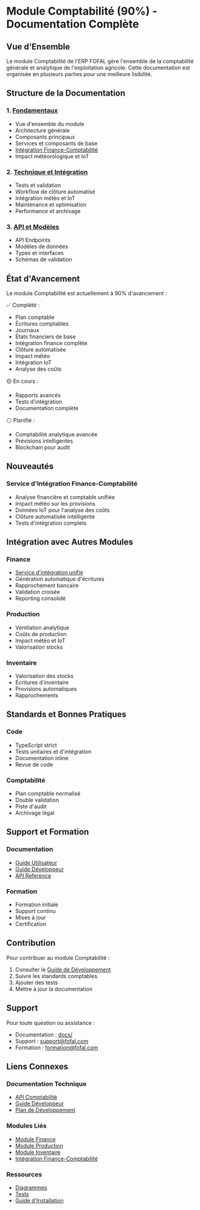 # Module Comptabilité (90%) - Documentation Complète

## Vue d'Ensemble

Le module Comptabilité de l'ERP FOFAL gère l'ensemble de la comptabilité générale et analytique de l'exploitation agricole. Cette documentation est organisée en plusieurs parties pour une meilleure lisibilité.

## Structure de la Documentation

### 1. [Fondamentaux](comptabilite_part1.md)
- Vue d'ensemble du module
- Architecture générale
- Composants principaux
- Services et composants de base
- [Intégration Finance-Comptabilité](finance_comptabilite_integration.md)
- Impact météorologique et IoT

### 2. [Technique et Intégration](comptabilite_part2.md)
- Tests et validation
- Workflow de clôture automatisé
- Intégration météo et IoT
- Maintenance et optimisation
- Performance et archivage

### 3. [API et Modèles](comptabilite_part3_api.md)
- API Endpoints
- Modèles de données
- Types et interfaces
- Schémas de validation

## État d'Avancement

Le module Comptabilité est actuellement à 90% d'avancement :

✅ Complété :
- Plan comptable
- Écritures comptables
- Journaux
- États financiers de base
- Intégration finance complète
- Clôture automatisée
- Impact météo
- Intégration IoT
- Analyse des coûts

🟡 En cours :
- Rapports avancés
- Tests d'intégration
- Documentation complète

⚪️ Planifié :
- Comptabilité analytique avancée
- Prévisions intelligentes
- Blockchain pour audit

## Nouveautés

### Service d'Intégration Finance-Comptabilité
- Analyse financière et comptable unifiée
- Impact météo sur les provisions
- Données IoT pour l'analyse des coûts
- Clôture automatisée intelligente
- Tests d'intégration complets

## Intégration avec Autres Modules

### Finance
- [Service d'intégration unifié](finance_comptabilite_integration.md)
- Génération automatique d'écritures
- Rapprochement bancaire
- Validation croisée
- Reporting consolidé

### Production
- Ventilation analytique
- Coûts de production
- Impact météo et IoT
- Valorisation stocks

### Inventaire
- Valorisation des stocks
- Écritures d'inventaire
- Provisions automatiques
- Rapprochements

## Standards et Bonnes Pratiques

### Code
- TypeScript strict
- Tests unitaires et d'intégration
- Documentation inline
- Revue de code

### Comptabilité
- Plan comptable normalisé
- Double validation
- Piste d'audit
- Archivage légal

## Support et Formation

### Documentation
- [Guide Utilisateur](../guides/comptabilite_utilisateur.md)
- [Guide Développeur](../guides/developpement.md)
- [API Reference](../api/comptabilite.md)

### Formation
- Formation initiale
- Support continu
- Mises à jour
- Certification

## Contribution

Pour contribuer au module Comptabilité :
1. Consulter le [Guide de Développement](../guides/developpement.md)
2. Suivre les standards comptables
3. Ajouter des tests
4. Mettre à jour la documentation

## Support

Pour toute question ou assistance :
- Documentation : [docs/](../)
- Support : support@fofal.com
- Formation : formation@fofal.com

## Liens Connexes

### Documentation Technique
- [API Comptabilité](../api/comptabilite.md)
- [Guide Développeur](../guides/developpement.md)
- [Plan de Développement](../plan_developpement.md)

### Modules Liés
- [Module Finance](finance_index.md)
- [Module Production](../modules/production.md)
- [Module Inventaire](../modules/inventaire.md)
- [Intégration Finance-Comptabilité](finance_comptabilite_integration.md)

### Ressources
- [Diagrammes](../diagrammes/)
- [Tests](../tests.md)
- [Guide d'Installation](../guides/installation.md)
